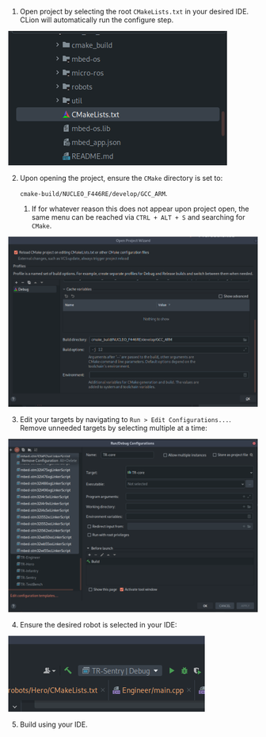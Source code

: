 1. Open project by selecting the root `CMakeLists.txt` in your desired IDE. CLion
will automatically run the configure step.

![img.png](.assets/clion_1.png)

2. Upon opening the project, ensure the `CMake` directory is set to:

    `cmake-build/NUCLEO_F446RE/develop/GCC_ARM`.

   1. If for whatever reason this does not appear upon project open, the same menu can be reached
   via `CTRL + ALT + S` and searching for `CMake`.

![img.png](.assets/clion_2.png)

3. Edit your targets by navigating to `Run > Edit Configurations...`. Remove unneeded
targets by selecting multiple at a time:

![img.png](.assets/clion_4.png)

4. Ensure the desired robot is selected in your IDE:

![img.png](.assets/clion_3.png)

5. Build using your IDE.